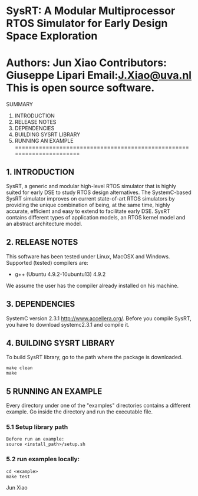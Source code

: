 SysRT: A Modular Multiprocessor RTOS Simulator for Early Design Space Exploration
======================================
Authors: Jun Xiao 
Contributors: Giuseppe Lipari
Email:J.Xiao@uva.nl
This is open source software.
======================================================================
SUMMARY
1. INTRODUCTION
2. RELEASE NOTES
3. DEPENDENCIES
4. BUILDING SYSRT LIBRARY 
5. RUNNING AN EXAMPLE
======================================================================

## 1. INTRODUCTION

SysRT, a generic and modular high-level RTOS simulator that is highly suited for early DSE
to study RTOS design alternatives. The SystemC-based SysRT simulator improves on current state-of-art RTOS simulators by
providing the unique combination of being, at the same time, highly accurate, efficient and easy to extend to facilitate early
DSE. SysRT contains different types of application models, an RTOS kernel model and an abstract architecture model.

## 2. RELEASE NOTES

This software has been tested under Linux, MacOSX and Windows. Supported (tested)
compilers are:

- g++ (Ubuntu 4.9.2-10ubuntu13) 4.9.2

We assume the user has the compiler already installed on his machine.

## 3. DEPENDENCIES

SystemC version 2.3.1  http://www.accellera.org/.
Before you compile SysRT, you have to download systemc2.3.1 and compile it.

## 4. BUILDING SYSRT LIBRARY 
To build SysRT library, go to the path where the package is downloaded.

    make clean
    make

## 5 RUNNING AN EXAMPLE 
Every directory under one of the "examples" directories contains a
different example. Go inside the directory and run the executable
file.

### 5.1 Setup library path
    Before run an example:
    source <install_path>/setup.sh
  
### 5.2 run examples locally:
    cd <example>
    make test


Jun Xiao
